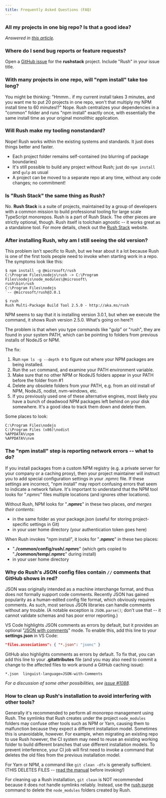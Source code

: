 ```yaml
---
title: Frequently Asked Questions (FAQ)
---
```


### All my projects in one big repo? Is that a good idea?

_Answered in [this article](../../intro/why_mono)._

### Where do I send bug reports or feature requests?

Open a [GitHub issue](https://github.com/microsoft/rushstack/issues) for the **rushstack** project. Include "Rush" in your issue title.

### With many projects in one repo, will "npm install" take too long?

You might be thinking: "Hmmm.. if my current install takes 3 minutes, and you want me to put 20 projects in one repo, won't that multiply my NPM install time to 60 minutes!?" Nope. Rush centralizes your dependencies in a "common" folder and runs "npm install" exactly once, with essentially the same install time as your original monolithic application.

### Will Rush make my tooling nonstandard?

Nope! Rush works within the existing systems and standards. It just does things better and faster.

- Each project folder remains self-contained (no blurring of package boundaries)
- It's still possible to build any project without Rush; just do `npm install` and `gulp` as usual
- A project can be moved to a separate repo at any time, without any code changes; no commitment!

### Is "Rush Stack" the same thing as Rush?

No. **Rush Stack** is a suite of projects, maintained by a group of developers with a common mission to build
professional tooling for large scale TypeScript monorepos. Rush is a part of Rush Stack. The other pieces are
strictly optional, though. Rush itself is toolchain agnostic -- it works great as a standalone tool.
For more details, check out the [Rush Stack](https://rushstack.io/) website.

### After installing Rush, why am I still seeing the old version?

This problem isn't specific to Rush, but we hear about it a lot because Rush is one of the first tools people need to invoke when starting work in a repo. The symptoms look like this:

```
$ npm install -g @microsoft/rush
C:\Program Files\nodejs\rush -> C:\Program Files\nodejs\node_modules\@microsoft\
rush\bin\rush
C:\Program Files\nodejs
`-- @microsoft/rush@3.0.1

$ rush
Rush Multi-Package Build Tool 2.5.0 - http://aka.ms/rush
```

NPM seems to say that it is installing version 3.0.1, but when we execute the command, it shows Rush version 2.5.0. What's going on here?!

The problem is that when you type commands like "gulp" or "rush", they are found in your system PATH, which can be pointing to folders from previous installs of NodeJS or NPM.

The fix:

1. Run `npm ls -g --depth 0` to figure out where your NPM packages are being installed.
2. Run the `set` command, and examine your PATH environment variable.
3. Make sure that no other NPM or NodeJS folders appear in your PATH before the folder from #1
4. Delete any obsolete folders from your PATH, e.g. from an old install of NPM, NodeJS, nodist, nvm-windows, etc.
5. If you previously used one of these alternative engines, most likely you have a bunch of deadwood NPM packages left behind on your disk somewhere. It's a good idea to track them down and delete them.

Some places to look:

```
C:\Program Files\nodejs
C:\Program Files (x86)\nodist
%APPDATA%\npm
%APPDATA%\nvm
```

### The "npm install" step is reporting network errors -- what to do?

If you install packages from a custom NPM registry (e.g. a private server for your company or a caching proxy), then your project maintainer will instruct you to add special configuration settings in your .npmrc file. If these settings are incorrect, "npm install" may report confusing errors that seem to indicate a network failure. It's important to understand that the NPM tool looks for ".npmrc" files multiple locations (and ignores other locations).

Without Rush, NPM looks for "**.npmrc**" in these two places, _and merges their contents_:

- in the same folder as your package.json (useful for storing project-specific settings in Git)
- in your user home directory (your authentication token goes here)

When Rush invokes "npm install", it looks for "**.npmrc**" in these two places:

- "**./common/config/rush/.npmrc**" (which gets copied to "**./common/temp/.npmrc**" during install)
- in your user home directory

### Why do Rush's JSON config files contain `//` comments that GitHub shows in red?

JSON was originally intended as a machine interchange format, and thus does not formally support
code comments. Recently JSON has gained popularity as a human-edited config file format, which obviously requires
comments. As such, most serious JSON libraries can handle comments without any trouble. (A notable exception
is `JSON.parse()`; don't use that -- it cannot validate schemas and has poor error reporting.)

VS Code highlights JSON comments as errors by default, but it provides an optional "[JSON with comments](https://code.visualstudio.com/docs/languages/json#_json-with-comments)" mode. To enable this, add this line to
your **settings.json** in VS Code:

```json
"files.associations": { "*.json": "jsonc" }
```

GitHub also highlights comments as errors by default. To fix that, you can add this line to your
**.gitattributes** file (and you may also need to commit a change to the affected files to work around a GitHub
caching issue):

```
*.json  linguist-language=JSON-with-Comments
```

_For a discussion of some other possibilities, see
[issue #1088](https://github.com/microsoft/rushstack/issues/1088)._

### How to clean up Rush's installation to avoid interfering with other tools?

Generally it's recommended to perform all monorepo management using Rush. The symlinks that Rush creates under the project `node_modules` folders may confuse other tools such as NPM or Yarn, causing them to malfunction because they expect a different installation model. Sometimes this is unavoidable, however. For example, when migrating an existing repo to use Rush however, the CI system may need to reuse an existing working folder to build different branches that use different installation models. To prevent interference, your CI job will first need to invoke a command that deletes the old files from the previous installation model.

For Yarn or NPM, a command like `git clean -dfx` is generally sufficient. (THIS DELETES FILES -- [read the manual](https://git-scm.com/docs/git-clean) before invoking!)

For cleaning up a Rush installation, `git clean` is NOT recommended because it does not handle symlinks reliably. Instead, use the [rush purge](../../commands/rush_purge) command to delete the `node_modules` folders created by Rush.
